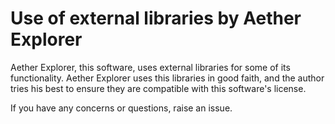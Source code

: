 # Use of external libraries by Aether Explorer

Aether Explorer, this software, uses external libraries for some of its
functionality. Aether Explorer uses this libraries in good faith, and the author
tries his best to ensure they are compatible with this software's license.

If you have any concerns or questions, raise an issue.
